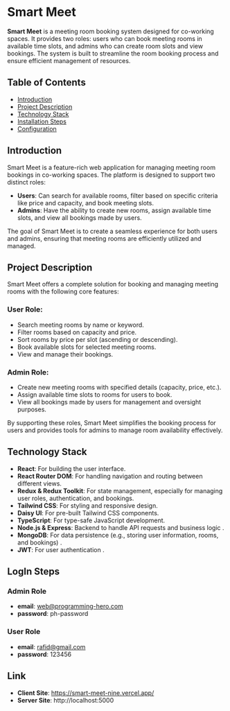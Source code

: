 # Smart Meet

**Smart Meet** is a meeting room booking system designed for co-working spaces. It provides two roles: users who can book meeting rooms in available time slots, and admins who can create room slots and view bookings. The system is built to streamline the room booking process and ensure efficient management of resources.

## Table of Contents

- [Introduction](#introduction)
- [Project Description](#project-description)
- [Technology Stack](#technology-stack)
- [Installation Steps](#installation-steps)
- [Configuration](#configuration)

## Introduction

Smart Meet is a feature-rich web application for managing meeting room bookings in co-working spaces. The platform is designed to support two distinct roles:

- **Users**: Can search for available rooms, filter based on specific criteria like price and capacity, and book meeting slots.
- **Admins**: Have the ability to create new rooms, assign available time slots, and view all bookings made by users.

The goal of Smart Meet is to create a seamless experience for both users and admins, ensuring that meeting rooms are efficiently utilized and managed.

## Project Description

Smart Meet offers a complete solution for booking and managing meeting rooms with the following core features:

### User Role:

- Search meeting rooms by name or keyword.
- Filter rooms based on capacity and price.
- Sort rooms by price per slot (ascending or descending).
- Book available slots for selected meeting rooms.
- View and manage their bookings.

### Admin Role:

- Create new meeting rooms with specified details (capacity, price, etc.).
- Assign available time slots to rooms for users to book.
- View all bookings made by users for management and oversight purposes.

By supporting these roles, Smart Meet simplifies the booking process for users and provides tools for admins to manage room availability effectively.

## Technology Stack

- **React**: For building the user interface.
- **React Router DOM**: For handling navigation and routing between different views.
- **Redux & Redux Toolkit**: For state management, especially for managing user roles, authentication, and bookings.
- **Tailwind CSS**: For styling and responsive design.
- **Daisy UI**: For pre-built Tailwind CSS components.
- **TypeScript**: For type-safe JavaScript development.
- **Node.js & Express**: Backend to handle API requests and business logic .
- **MongoDB**: For data persistence (e.g., storing user information, rooms, and bookings) .
- **JWT**: For user authentication .

## LogIn Steps

### Admin Role

- **email**: web@programming-hero.com
- **password**: ph-password

### User Role

- **email**: rafid@gmail.com
- **password**: 123456

## Link

- **Client Site**: https://smart-meet-nine.vercel.app/
- **Server Site**: http://localhost:5000
